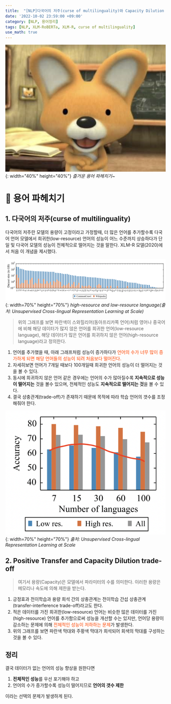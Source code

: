 ```yaml
---
title:  "[NLP]다국어의 저주(curse of multilinguality)와 Capacity Dilution Trade-off"
date: '2022-10-02 23:59:00 +09:00'
category: [NLP, 용어정리]
tags: [NLP, XLM-RoBERTa, XLM-R, curse of multilinguality]
use_math: true
---
```


![](/assets/img/Pororo/edi.png){: width="40%" height="40%"}
*즐거운 용어 파헤치기~*

#  👀 용어 파헤치기

## 1. 다국어의 저주(curse of multilinguality)

다국어의 저주란 모델의 용량이 고정이라고 가정할때, 더 많은 언어를 추가할수록 다국어 언어 모델에서 희귀한(low-resource) 언어의 성능이 어느 수준까지 상승하다가 단일 및 다국어 모델의 성능이 전체적으로 떨어지는 것을 말한다. XLM-R 모델(2020)에서 처음 이 개념을 제시했다.

![](/assets/img/2022-10-02/resource.png){: width=70%" height="70%"}
*high-resource and low-resource language(출처: Unsupervised Cross-lingual Representation Learning at Scale)*

> 위의 그래프를 보면 파란색이 스와힐리어(동아프리카쪽 언어)처럼 영어나 중국어에 비해 해당 데이터가 많지 않은 언어를 희귀한 언어(low-resource language), 해당 데이터가 많은 언어를 희귀하지 않은 언어(high-resource language)라고 정의한다.

1. 언어를 추가했을 때, 아래 그래프처럼 성능이 증가하다가 <font color='OrangeRed'>언어의 수가 너무 많이 증가하게 되면 해당 언어들의 성능이 되려 처음보다 떨어진다.</font>
2. 자세히보면 언어가 7개일 때보다 100개일때 희귀한 언어의 성능이 더 떨어지는 것을 볼 수 있다.
3. 동시에 희귀하지 않은 언어 같은 경우에는 언어의 수가 많아질수록 **지속적으로 성능이 떨어지는** 것을 볼수 있으며, 전체적인 성능도 **지속적으로 떨어지는 것**을 볼 수 있다.
4. 결국 상충관계(trade-off)가 존재하기 때문에 목적에 따라 학습 언어의 갯수를 조정해줘야 한다.

![](/assets/img/2022-10-02/curse.png){: width=70%" height="70%"}
*출처: Unsupervised Cross-lingual Representation Learning at Scale*

## 2. Positive Transfer and Capacity Dilution trade-off

> 여기서 용량(Capacity)은 모델에서 파라미터의 수를 의미한다. 이러한 용량은 메모리나 속도에 의해 제한을 받는다.

1. 긍정효과 전이학습과 용량 희석 간의 상충관계는 전이학습 간섭 상충관계(transfer-interference trade-off)라고도 한다.
2. 적은 데이터를 가진 희귀한(low-resource) 언어는 비슷한 많은 데이터를 가진(high-resource) 언어를 추가함으로써 성능을 개선할 수는 있지만, 언어당 용량이 감소하는 문제에 의해 <font color='OrangeRed'>전체적인 성능이 저하하는 문제</font>가 발생한다.
3. 위의 그래프를 보면 파란색 막대와 주황색 막대가 희석되어 회색의 막대를 구성하는 것을 볼 수 있다.


## 정리
결국 데이터가 없는 언어의 성능 향상을 원한다면

1. **전체적인 성능**를 우선 포기해야 하고
2. 언어의 수가 증가할수록 성능이 떨어지므로 **언어의 갯수 제한**

이라는 선택의 문제가 발생하게 된다.
